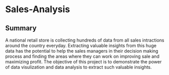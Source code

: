 # Sales-Analysis
## Summary
A national retail store is collecting hundreds of data from all sales intractions around the country everyday. Extracting valuable insights from this huge data has the potential to help the sales managers in their decision making process and finding the areas where they can work on improving sale and maximizing profit. The objective of this project is to demonstrate the power of data visulization and data analysis to extract such valuable insights.
